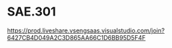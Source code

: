 # SAE.301
https://prod.liveshare.vsengsaas.visualstudio.com/join?6427CB4D049A2C3D865AA66C1D6BB95D5F4F
